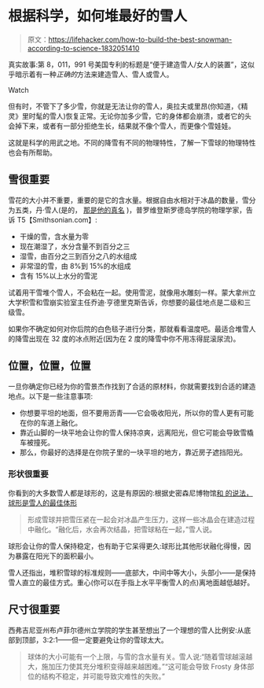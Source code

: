 # 根据科学，如何堆最好的雪人

> 原文：<https://lifehacker.com/how-to-build-the-best-snowman-according-to-science-1832051410>

真实故事:第 8，011，991 号美国专利的标题是“便于建造雪人/女人的装置”，这似乎暗示着有一种*正确的*方法来建造雪人、雪人或雪人。

Watch

但有时，不管下了多少雪，你就是无法让你的雪人，奥拉夫或里昂(你知道，《精灵》里时髦的雪人)恢复正常。无论你加多少雪，它的身体都会崩溃，或者它的头会掉下来，或者有一部分拒绝生长，结果就不像个雪人，而更像个雪娃娃。

这就是科学的用武之地。不同的降雪有不同的物理特性，了解一下雪球的物理特性也会有所帮助。

## 雪很重要

雪花的大小并不重要，重要的是它的含水量。根据自由水相对于冰晶的数量，雪分为五类，丹·雪人(是的， [那是他的真名](https://www.delawareonline.com/story/features/2015/03/05/dan-snowman-rhode-island-college-physics/24452207/) )，普罗维登斯罗德岛学院的物理学家，告诉 T5【Smithsonian.com】:

*   干燥的雪，含水量为零
*   现在潮湿了，水分含量不到百分之三
*   湿雪，由百分之三到百分之八的水组成
*   非常湿的雪，由 8%到 15%的水组成
*   含有 15%以上水分的雪泥

试着用干雪堆个雪人，不会粘在一起。使用雪泥，就像用水雕刻一样。蒙大拿州立大学积雪和雪崩实验室主任乔迪·亨德里克斯告诉，你想要的最佳地点是二级和三级雪。

如果你不确定如何对你后院的白色毯子进行分类，那就看看温度吧。最适合堆雪人的降雪出现在 32 度的冰点附近(因为在 2 度的降雪中你不用冻得屁滚尿流)。

## 位置，位置，位置

一旦你确定你已经为你的雪景杰作找到了合适的原材料，你就需要找到合适的建造地点。以下是一些注意事项:

*   你想要平坦的地面，但不要用沥青——它会吸收阳光，所以你的雪人更有可能在你的车道上融化。
*   靠近山脚的一块平地会让你的雪人保持凉爽，远离阳光，但它可能会导致雪橇车被撞死。
*   那么，你最好的选择是在你院子里的一块平坦的地方，靠近房子遮挡阳光。

### 形状很重要

你看到的大多数雪人都是球形的，这是有原因的:根据史密森尼博物馆[和
的说法，球形是雪人的最佳体形](https://www.smithsonianmag.com/science-nature/do-you-want-build-snowman-physics-180954024/)

> 形成雪球并把雪压紧在一起会对冰晶产生压力，这样一些冰晶会在建造过程中融化。“融化后，水会再次结晶，把雪球粘在一起，”雪人说。

球形会让你的雪人保持稳定，也有助于它呆得更久:球形比其他形状融化得慢，因为暴露在阳光下的面积最小。

雪人还指出，堆积雪球的标准规则——底部大，中间中等大小，头部小——是保持雪人直立的最佳方式。重心(你可以在手指上水平平衡雪人的点)离地面越低越好。

## 尺寸很重要

西弗吉尼亚州布卢菲尔德州立学院的学生甚至想出了一个理想的雪人比例安:从底部到顶部，3:2:1——但一定要避免让你的雪球太大。

> 球体的大小可能有一个上限，与雪的含水量有关。雪人说:“随着雪球越滚越大，施加压力使其充分堆积变得越来越困难。”“这可能会导致 Frosty 身体部位的结构不稳定，并可能导致灾难性的失败。”